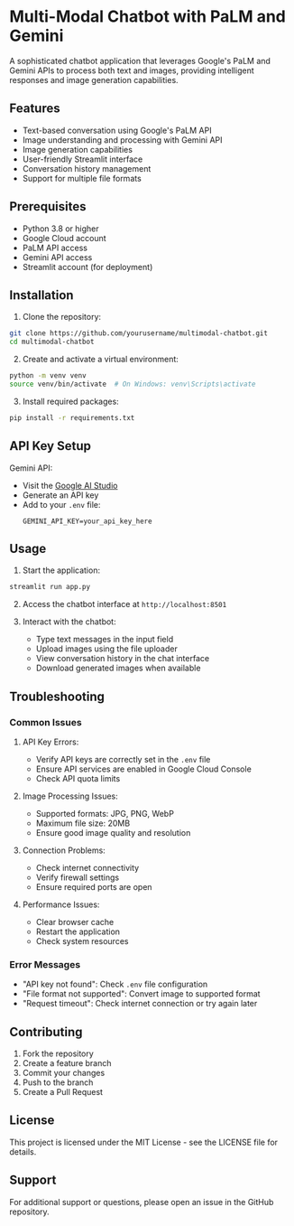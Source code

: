 # Multi-Modal Chatbot with PaLM and Gemini

A sophisticated chatbot application that leverages Google's PaLM and Gemini APIs to process both text and images, providing intelligent responses and image generation capabilities.

## Features

- Text-based conversation using Google's PaLM API
- Image understanding and processing with Gemini API
- Image generation capabilities
- User-friendly Streamlit interface
- Conversation history management
- Support for multiple file formats

## Prerequisites

- Python 3.8 or higher
- Google Cloud account
- PaLM API access
- Gemini API access
- Streamlit account (for deployment)

## Installation

1. Clone the repository:
```bash
git clone https://github.com/yourusername/multimodal-chatbot.git
cd multimodal-chatbot
```

2. Create and activate a virtual environment:
```bash
python -m venv venv
source venv/bin/activate  # On Windows: venv\Scripts\activate
```

3. Install required packages:
```bash
pip install -r requirements.txt
```

## API Key Setup

Gemini API:
   - Visit the [Google AI Studio](https://makersuite.google.com/app/apikey)
   - Generate an API key
   - Add to your `.env` file:
     ```
     GEMINI_API_KEY=your_api_key_here
     ```

## Usage

1. Start the application:
```bash
streamlit run app.py
```

2. Access the chatbot interface at `http://localhost:8501`

3. Interact with the chatbot:
   - Type text messages in the input field
   - Upload images using the file uploader
   - View conversation history in the chat interface
   - Download generated images when available

## Troubleshooting

### Common Issues

1. API Key Errors:
   - Verify API keys are correctly set in the `.env` file
   - Ensure API services are enabled in Google Cloud Console
   - Check API quota limits

2. Image Processing Issues:
   - Supported formats: JPG, PNG, WebP
   - Maximum file size: 20MB
   - Ensure good image quality and resolution

3. Connection Problems:
   - Check internet connectivity
   - Verify firewall settings
   - Ensure required ports are open

4. Performance Issues:
   - Clear browser cache
   - Restart the application
   - Check system resources

### Error Messages

- "API key not found": Check `.env` file configuration
- "File format not supported": Convert image to supported format
- "Request timeout": Check internet connection or try again later

## Contributing

1. Fork the repository
2. Create a feature branch
3. Commit your changes
4. Push to the branch
5. Create a Pull Request

## License

This project is licensed under the MIT License - see the LICENSE file for details.

## Support

For additional support or questions, please open an issue in the GitHub repository.